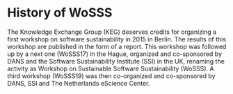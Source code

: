 # History of WoSSS
The Knowledge Exchange Group (KEG) deserves credits for organizing a first workshop on software sustainability in 2015 in Berlin. The results of this workshop are published in the form of a report. This workshop was followed up by a next one (WoSSS17) in the Hague, organized and co-sponsored by DANS and the Software Sustainability Institute (SSI) in the UK, renaming the activity as Workshop on Sustainable Software Sustainability (WoSSS). A third workshop (WoSSS19) was then co-organized and co-sponsored by DANS, SSI and The Netherlands eScience Center.